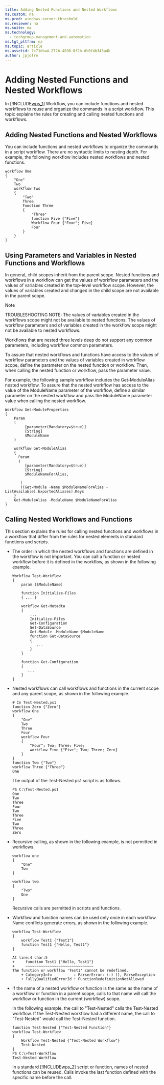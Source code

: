 ```yaml
---
title: Adding Nested Functions and Nested Workflows
ms.custom: na
ms.prod: windows-server-threshold
ms.reviewer: na
ms.suite: na
ms.technology: 
  - techgroup-management-and-automation
ms.tgt_pltfrm: na
ms.topic: article
ms.assetid: 7c71dba4-272b-4698-8f2b-db0f4b343a4b
author: jpjofre
---
```

# Adding Nested Functions and Nested Workflows
In [!INCLUDE[wps_1](includes/wps_1_md.md)] Workflow, you can include functions and nested workflows to reuse and organize the commands in a script workflow. This topic explains the rules for creating and calling nested functions and workflows.  
  
## Adding Nested Functions and Nested Workflows  
You can include functions and nested workflows to organize the commands in a script workflow. There are no syntactic limits to nesting depth. For example, the following workflow includes nested workflows and nested functions.  
  
```  
workflow One   
{  
    "One"  
    Two  
    workflow Two  
    {  
        "Two"  
        Three  
        Function Three  
        {  
            "Three"  
            function Five {"Five"}  
            Workflow Four {"Four"; Five}  
            Four              
        }      
    }       
}  
```  
  
## Using Parameters and Variables in Nested Functions and Workflows  
In general, child scopes inherit from the parent scope. Nested functions and workflows in a workflow can get the values of workflow parameters and the values of variables created in the top-level workflow scope. However, the values of variables created and changed in the child scope are not available in the parent scope.  
  
> [!NOTE]  
> TROUBLESHOOTING NOTE: The values of variables created in the workflows scope might not be available to nested functions. The values of workflow parameters and of variables created in the workflow scope might not be available to nested workflows.  
>   
> Workflows that are nested three levels deep do not support any common parameters, including workflow common parameters.  
  
To assure that nested workflows and functions have access to the values of workflow parameters and the values of variables created in workflow scope, define the parameter on the nested function or workflow. Then, when calling the nested function or workflow, pass the parameter value.  
  
For example, the following sample workflow includes the Get-ModuleAlias nested workflow. To assure that the nested workflow has access to the value of the ModuleName parameter of the workflow, define a similar parameter on the nested workflow and pass the ModuleName parameter value when calling the nested workflow.  
  
```  
Workflow Get-ModuleProperties  
{  
    Param  
    (  
         [parameter(Mandatory=$true)]  
         [String]  
         $ModuleName  
    )  
  
    workflow Get-ModuleAlias  
    {  
      Param  
      (  
         [parameter(Mandatory=$true)]  
         [String]  
         $ModuleNameForAlias,  
  
       )  
       ((Get-Module -Name $ModuleNameForAlias -ListAvailable).ExportedAliases).Keys  
    }   
    Get-ModuleAlias -ModuleName $ModuleNameForAlias  
}  
```  
  
## Calling Nested Workflows and Functions  
This section explains the rules for calling nested functions and workflows in a workflow that differ from the rules for nested elements in standard functions and scripts.  
  
-   The order in which the nested workflows and functions are defined in the workflow is not important. You can call a function or nested workflow before it is defined in the workflow, as shown in the following example.  
  
    ```  
    Workflow Test-Workflow  
    {  
        param ($ModuleName)  
  
        function Initialize-Files  
        { ... }  
  
        workflow Get-Metadta  
        {   
            ...  
            Initialize-Files  
            Get-Configuration  
            Get-DataSource  
            Get-Module -ModuleName $ModuleName          
            function Get-DataSource   
            {  
               ...  
            }  
        }  
  
        function Get-Configuration  
        {  
           ...  
        }   
    }  
    ```  
  
-   Nested workflows can call workflows and functions in the current scope and any parent scope, as shown in the following example.  
  
    ```  
    # In Test-Nested.ps1  
    function Zero {"Zero"}  
    workflow One   
    {  
        "One"  
        Two  
        Three  
        Four  
        workflow Four   
        {  
            "Four"; Two; Three; Five;   
            workflow Five {"Five"; Two; Three; Zero}  
        }  
    }   
    function Two {"Two"}  
    workflow Three {"Three"}  
    One  
    ```  
  
    The output of the Test-Nested.ps1 script is as follows.  
  
    ```  
    PS C:\Test-Nested.ps1  
    One  
    Two  
    Three  
    Four  
    Two  
    Three  
    Five  
    Two  
    Three  
    Zero  
    ```  
  
-   Recursive calling, as shown in the following example, is not permitted in workflows.  
  
    ```  
    workflow one  
    {  
        "One"  
        Two  
    }  
  
    workflow two  
    {  
        "Two"  
        One      
    }  
    ```  
  
    Recursive calls are permitted in scripts and functions.  
  
-   Workflow and function names can be used only once in each workflow. Name conflicts generate errors, as shown in the following example.  
  
    ```  
    workflow Test-Workflow  
    {  
        workflow Test1 {"Test1"}  
        function Test1 {"Hello, Test1"}  
    }  
  
    At line:4 char:5  
    +     function Test1 {"Hello, Test1"}  
    +     ~~~~~~~~~~~~~~~~~~~~~~~~~~~~~~~  
    The function or workflow 'Test1' cannot be redefined.  
        + CategoryInfo          : ParserError: (:) [], ParseException  
        + FullyQualifiedErrorId : FunctionRedefinitionNotAllowed  
    ```  
  
-   If the name of a nested workflow or function is the same as the name of a workflow or function in a parent scope, calls to that name will call the workflow or function in the current (workflow) scope.  
  
    In the following example, the call to "Test-Nested" calls the Test-Nested workflow. If the Test-Nested workflow had a different name, the call to "Test-Nested" would call the Test-Nested function.  
  
    ```  
    function Test-Nested {"Test-Nested Function"}  
    workflow Test-Workflow  
    {  
        Workflow Test-Nested {"Test-Nested Workflow"}  
        Test-Nested          
    }   
    PS C:\>Test-Workflow   
    Test-Nested Workflow  
    ```  
  
    In a standard [!INCLUDE[wps_2](includes/wps_2_md.md)] script or function, names of nested functions can be reused. Calls invoke the last function defined with the specific name before the call.  
  

